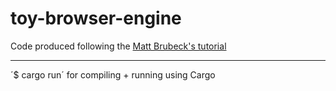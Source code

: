 toy-browser-engine
==================

Code produced following the [Matt Brubeck's tutorial](http://limpet.net/mbrubeck/2014/08/08/toy-layout-engine-1.html)

----

´$ cargo run´ for compiling + running using Cargo